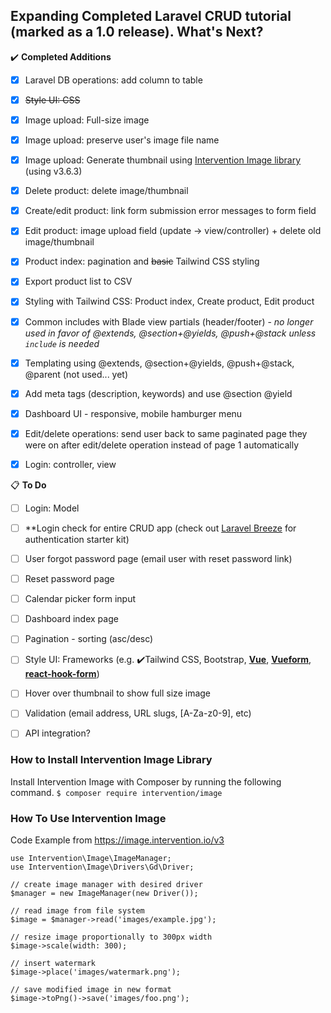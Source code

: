 ## Expanding Completed Laravel CRUD tutorial (marked as a 1.0 release). What's Next?

✔️ **Completed Additions**
- [x] Laravel DB operations: add column to table
- [x] ~~Style UI: CSS~~
- [x] Image upload: Full-size image
- [x] Image upload: preserve user's image file name
- [x] Image upload: Generate thumbnail using [Intervention Image library](https://image.intervention.io/v3) (using v3.6.3)
- [x] Delete product: delete image/thumbnail
- [x] Create/edit product: link form submission error messages to form field
- [x] Edit product: image upload field (update -> view/controller) + delete old image/thumbnail
- [x] Product index: pagination and ~~basic~~ Tailwind CSS styling
- [x] Export product list to CSV
- [x] Styling with Tailwind CSS: Product index, Create product, Edit product
- [x] Common includes with Blade view partials (header/footer) - *no longer used in favor of @extends, @section+@yields, @push+@stack unless `include` is needed*
- [x] Templating using @extends, @section+@yields, @push+@stack, @parent (not used... yet)
- [x] Add meta tags (description, keywords) and use @section @yield
- [x] Dashboard UI - responsive, mobile hamburger menu
- [x] Edit/delete operations: send user back to same paginated page they were on after edit/delete operation instead of page 1 automatically
- [x] Login: controller, view


📋 **To Do**
- [ ] Login: Model
- [ ] **Login check for entire CRUD app (check out [Laravel Breeze](https://laravel.com/docs/11.x/starter-kits#breeze-and-blade) for authentication starter kit)
- [ ] User forgot password page (email user with reset password link)
- [ ] Reset password page

- [ ] Calendar picker form input
- [ ] Dashboard index page
- [ ] Pagination - sorting (asc/desc)
- [ ] Style UI: Frameworks (e.g. ✔️Tailwind CSS, Bootstrap, **[Vue](https://v2.vuejs.org/v2/cookbook/form-validation#Using-Custom-Validation)**, **[Vueform](https://vueform.com/)**, **[react-hook-form](https://react-hook-form.com/)**)
- [ ] Hover over thumbnail to show full size image
- [ ] Validation (email address, URL slugs, [A-Za-z0-9], etc)
- [ ] API integration?


### How to Install Intervention Image Library
Install Intervention Image with Composer by running the following command.
`$ composer require intervention/image`

### How To Use Intervention Image
Code Example from https://image.intervention.io/v3

```
use Intervention\Image\ImageManager;
use Intervention\Image\Drivers\Gd\Driver;

// create image manager with desired driver
$manager = new ImageManager(new Driver());

// read image from file system
$image = $manager->read('images/example.jpg');

// resize image proportionally to 300px width
$image->scale(width: 300);

// insert watermark
$image->place('images/watermark.png');

// save modified image in new format 
$image->toPng()->save('images/foo.png');
```
